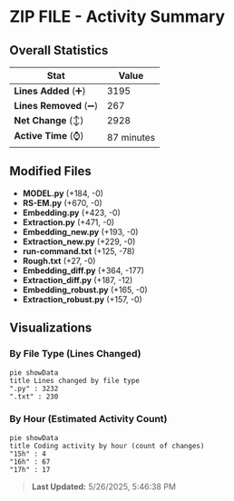 # ZIP FILE - Activity Summary 

## Overall Statistics

| Stat                   | Value                                                             |
| ---------------------- | ----------------------------------------------------------------- |
| **Lines Added** (➕)   | 3195                                          |
| **Lines Removed** (➖) | 267                                        |
| **Net Change** (↕)    | 2928                |
| **Active Time** (⌚)   | 87 minutes |


## Modified Files
- **MODEL.py** (+184, -0)
- **RS-EM.py** (+670, -0)
- **Embedding.py** (+423, -0)
- **Extraction.py** (+471, -0)
- **Embedding_new.py** (+193, -0)
- **Extraction_new.py** (+229, -0)
- **run-command.txt** (+125, -78)
- **Rough.txt** (+27, -0)
- **Embedding_diff.py** (+364, -177)
- **Extraction_diff.py** (+187, -12)
- **Embedding_robust.py** (+165, -0)
- **Extraction_robust.py** (+157, -0)

## Visualizations

### By File Type (Lines Changed)

```mermaid
pie showData
title Lines changed by file type
".py" : 3232
".txt" : 230
```

### By Hour (Estimated Activity Count)

```mermaid
pie showData
title Coding activity by hour (count of changes)
"15h" : 4
"16h" : 67
"17h" : 17
```


> **Last Updated:** 5/26/2025, 5:46:38 PM